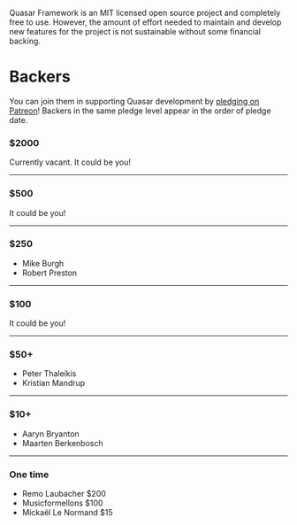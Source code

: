 Quasar Framework is an MIT licensed open source project and completely free to use. However, the amount of effort needed to maintain and develop new features for the project is not sustainable without some financial backing.

# Backers

You can join them in supporting Quasar development by [pledging on Patreon](https://www.patreon.com/quasarframework)! Backers in the same pledge level appear in the order of pledge date.

### $2000

Currently vacant. It could be you!

---

### $500

It could be you!

---

### $250

- Mike Burgh
- Robert Preston

---

### $100

It could be you!

---

### $50+

- Peter Thaleikis
- Kristian Mandrup

---

### $10+

- Aaryn Bryanton
- Maarten Berkenbosch

---

### One time

- Remo Laubacher $200
- Musicformellons $100
- Mickaël Le Normand $15
